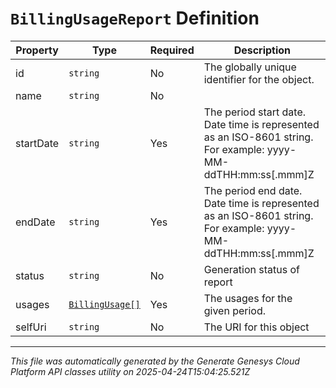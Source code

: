 # `BillingUsageReport` Definition

| Property | Type | Required | Description |
|----------|------|----------|-------------|
| id | `string` | No | The globally unique identifier for the object. |
| name | `string` | No |  |
| startDate | `string` | Yes | The period start date. Date time is represented as an ISO-8601 string. For example: yyyy-MM-ddTHH:mm:ss[.mmm]Z |
| endDate | `string` | Yes | The period end date. Date time is represented as an ISO-8601 string. For example: yyyy-MM-ddTHH:mm:ss[.mmm]Z |
| status | `string` | No | Generation status of report |
| usages | [`BillingUsage[]`](billingusage-definition.md) | Yes | The usages for the given period. |
| selfUri | `string` | No | The URI for this object |

---

*This file was automatically generated by the Generate Genesys Cloud Platform API classes utility on 2025-04-24T15:04:25.521Z*
